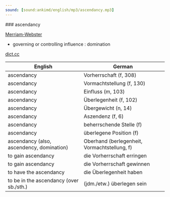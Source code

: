 ```yaml
---
sound: [sound:ankimd/english/mp3/ascendancy.mp3]
---
```


\### ascendancy

[Merriam-Webster](https://www.merriam-webster.com/dictionary/ascendancy)

- governing or controlling influence : domination

[dict.cc](https://www.dict.cc/ascendancy)

| English        | German       |
| -------------- | ------------ |
| ascendancy | Vorherrschaft (f, 308) |
| ascendancy | Vormachtstellung (f, 130) |
| ascendancy | Einfluss (m, 103) |
| ascendancy | Überlegenheit (f, 102) |
| ascendancy | Übergewicht (n, 14) |
| ascendancy | Aszendenz (f, 6) |
| ascendancy | beherrschende Stelle (f) |
| ascendancy | überlegene Position (f) |
| ascendancy (also, ascendency, domination) | Oberhand (berlegenheit, Vormachtstellung, f) |
| to gain ascendancy | die Vorherrschaft erringen |
| to gain ascendancy | die Vorherrschaft gewinnen |
| to have the ascendancy | die Überlegenheit haben |
| to be in the ascendancy (over sb./sth.) | (jdm./etw.) überlegen sein |
